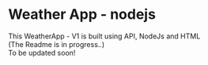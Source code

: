 # Weather App - nodejs
This WeatherApp - V1 is built using API, NodeJs and HTML
<br>
(The Readme is in progress..)<br> 
To be updated soon!
